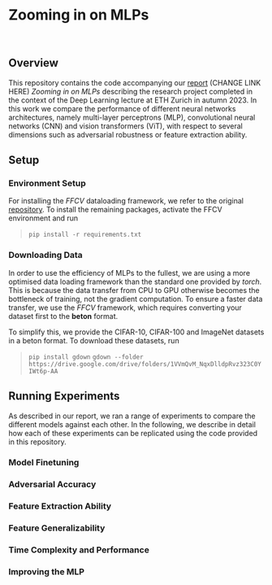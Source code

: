 ﻿# Zooming in on MLPs
​
## Overview
This repository contains the code accompanying our [report](https://docs.google.com/document/d/1t5WilwNGPhp19uKhuBTlZVlwhGhy3XiAn2nhRJZDp58/edit?usp=sharing) (CHANGE LINK HERE)  *Zooming in on MLPs* describing the research project completed in the context of the Deep Learning lecture at ETH Zurich in autumn 2023. In this work we compare the performance of different neural networks architectures, namely multi-layer perceptrons (MLP), convolutional neural networks (CNN) and vision transformers (ViT), with respect to several dimensions such as adversarial robustness or feature extraction ability. 

## Setup

### Environment Setup
For installing the *FFCV* dataloading framework, we refer to the original [repository](https://github.com/libffcv/ffcv). To install the remaining packages, activate the FFCV environment and run 
>`pip install -r requirements.txt`
​
### Downloading Data
In order to use the efficiency of MLPs to the fullest, we are using a more optimised data loading framework than the standard one provided by *torch*. This is because the data transfer from CPU to GPU otherwise becomes the bottleneck of training, not the gradient computation. To ensure a faster data transfer, we use the *FFCV* framework, which requires converting your dataset first to the **beton** format. 

To simplify this, we provide the CIFAR-10, CIFAR-100 and ImageNet datasets in a beton format. To download these datasets, run
>`pip install gdown`
>`gdown --folder https://drive.google.com/drive/folders/1VVmQvM_NqxDlldpRvz323C0YIWt6p-AA`

## Running Experiments
As described in our report, we ran a range of experiments to compare the different models against each other. In the following, we describe in detail how each of these experiments can be replicated using the code provided in this repository.

### Model Finetuning

### Adversarial Accuracy

### Feature Extraction Ability

### Feature Generalizability

### Time Complexity and Performance

### Improving the MLP
